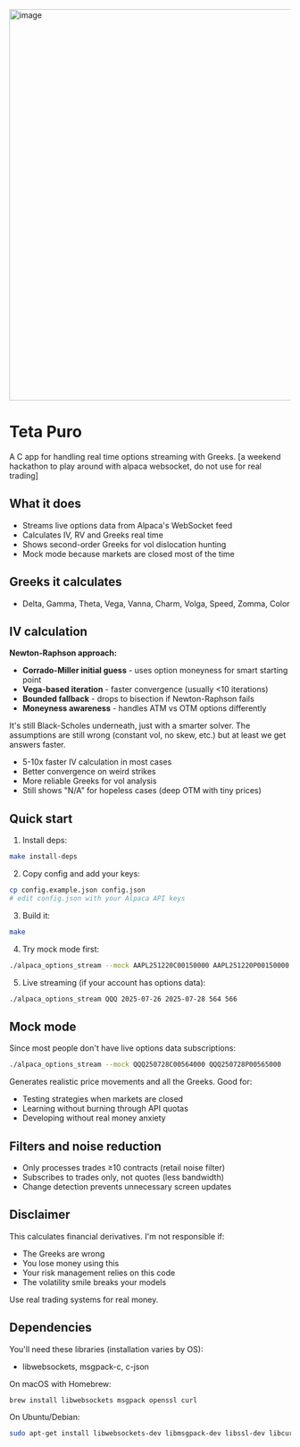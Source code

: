<img width="1290" height="700" alt="image" src="https://github.com/user-attachments/assets/622f2f76-e4a4-40e4-8c11-671d3e0094b8" />

# Teta Puro

A C app for handling real time options streaming with Greeks. [a weekend hackathon to play around with alpaca websocket, do not use for real trading]

## What it does

- Streams live options data from Alpaca's WebSocket feed
- Calculates IV, RV and Greeks real time
- Shows second-order Greeks for vol dislocation hunting
- Mock mode because markets are closed most of the time

## Greeks it calculates

- Delta, Gamma, Theta, Vega, Vanna, Charm, Volga, Speed, Zomma, Color

## IV calculation

**Newton-Raphson approach:**
- **Corrado-Miller initial guess** - uses option moneyness for smart starting point
- **Vega-based iteration** - faster convergence (usually <10 iterations)
- **Bounded fallback** - drops to bisection if Newton-Raphson fails
- **Moneyness awareness** - handles ATM vs OTM options differently

It's still Black-Scholes underneath, just with a smarter solver. The assumptions are still wrong (constant vol, no skew, etc.) but at least we get answers faster.

- 5-10x faster IV calculation in most cases
- Better convergence on weird strikes
- More reliable Greeks for vol analysis
- Still shows "N/A" for hopeless cases (deep OTM with tiny prices)

## Quick start

1. Install deps:
```bash
make install-deps
```

2. Copy config and add your keys:
```bash
cp config.example.json config.json
# edit config.json with your Alpaca API keys
```

3. Build it:
```bash
make
```

4. Try mock mode first:
```bash
./alpaca_options_stream --mock AAPL251220C00150000 AAPL251220P00150000
```

5. Live streaming (if your account has options data):
```bash
./alpaca_options_stream QQQ 2025-07-26 2025-07-28 564 566
```

## Mock mode

Since most people don't have live options data subscriptions:

```bash
./alpaca_options_stream --mock QQQ250728C00564000 QQQ250728P00565000
```

Generates realistic price movements and all the Greeks. Good for:
- Testing strategies when markets are closed
- Learning without burning through API quotas
- Developing without real money anxiety

## Filters and noise reduction

- Only processes trades ≥10 contracts (retail noise filter)
- Subscribes to trades only, not quotes (less bandwidth)
- Change detection prevents unnecessary screen updates

## Disclaimer

This calculates financial derivatives. I'm not responsible if:
- The Greeks are wrong
- You lose money using this
- Your risk management relies on this code
- The volatility smile breaks your models

Use real trading systems for real money.

## Dependencies

You'll need these libraries (installation varies by OS):
- libwebsockets, msgpack-c, c-json

On macOS with Homebrew:
```bash
brew install libwebsockets msgpack openssl curl
```

On Ubuntu/Debian:
```bash
sudo apt-get install libwebsockets-dev libmsgpack-dev libssl-dev libcurl4-openssl-dev libcjson-dev
```
